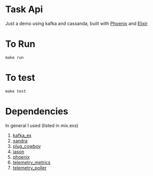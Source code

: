 # Task Api

Just a demo using kafka and cassanda, built with [Phoenix](https://www.phoenixframework.org/) and [Elixir](https://elixir-lang.org/)

# To Run

    make run

# To test

    make test

# Dependencies

In general I used (listed in mix.exs)

1) [kafka_ex](https://github.com/kafkaex/kafka_ex)
2) [xandra](https://github.com/lexhide/xandra)
3) [plug_cowboy](https://github.com/elixir-plug/plug_cowboy)
4) [jason](https://github.com/michalmuskala/jason)
5) [phoenix](https://github.com/phoenixframework/phoenix)
6) [telemetry_metrics](https://github.com/beam-telemetry/telemetry_metrics)
7) [telemetry_poller](https://github.com/beam-telemetry/telemetry_poller)